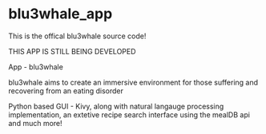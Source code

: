 # blu3whale_app
This is the offical blu3whale source code!

THIS APP IS STILL BEING DEVELOPED

App - blu3whale

blu3whale aims to create an immersive environment for those suffering and recovering from an eating disorder

Python based GUI - Kivy, along with natural langauge processing implementation, an extetive recipe search interface using the mealDB api and much more!
